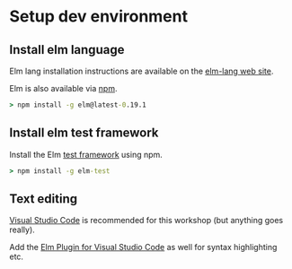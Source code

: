 # Setup dev environment

## Install elm language
Elm lang installation instructions are available  on the  [elm-lang web site](https://guide.elm-lang.org/install/elm.html).

Elm is also available via [npm](https://www.npmjs.com/package/elm).

```cmd
> npm install -g elm@latest-0.19.1
```

## Install elm test framework

Install the Elm [test framework](https://github.com/elm-explorations/test) using npm.

```cmd
> npm install -g elm-test
```

## Text editing

[Visual Studio Code](https://code.visualstudio.com/download) is recommended for this workshop (but anything goes really).

Add the [Elm Plugin for Visual Studio Code](https://marketplace.visualstudio.com/items?itemName=Elmtooling.elm-ls-vscode) as well for syntax highlighting etc.

